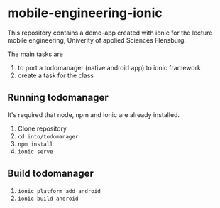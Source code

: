 # mobile-engineering-ionic
This repository contains a demo-app created with ionic for the lecture mobile engineering, Univerity of applied Sciences Flensburg.

The main tasks are
1. to port a todomanager (native android app) to ionic framework
2. create a task for the class

## Running todomanager
It's required that node, npm and ionic are already installed.
1. Clone repository
2. `cd into/todomanager`
3. `npm install`
4. `ionic serve`

## Build todomanager
1. `ionic platform add android`
2. `ionic build android`
